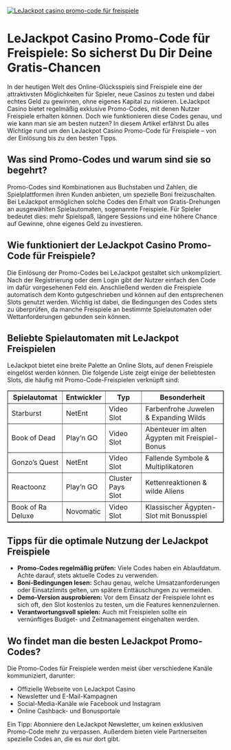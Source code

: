 [![LeJackpot casino promo-code für freispiele](https://123-caf.pages.dev/gitsignup.png)](https://vrmoo.ru/Bt82HjjY)

<h1>LeJackpot Casino Promo-Code für Freispiele: So sicherst Du Dir Deine Gratis-Chancen</h1>  <p>In der heutigen Welt des Online-Glücksspiels sind Freispiele eine der attraktivsten Möglichkeiten für Spieler, neue Casinos zu testen und dabei echtes Geld zu gewinnen, ohne eigenes Kapital zu riskieren. LeJackpot Casino bietet regelmäßig exklusive Promo-Codes, mit denen Nutzer Freispiele erhalten können. Doch wie funktionieren diese Codes genau, und wie kann man sie am besten nutzen? In diesem Artikel erfährst Du alles Wichtige rund um den LeJackpot Casino Promo-Code für Freispiele – von der Einlösung bis zu den besten Tipps.</p>  <h2>Was sind Promo-Codes und warum sind sie so begehrt?</h2>  <p>Promo-Codes sind Kombinationen aus Buchstaben und Zahlen, die Spielplattformen ihren Kunden anbieten, um spezielle Boni freizuschalten. Bei LeJackpot ermöglichen solche Codes den Erhalt von Gratis-Drehungen an ausgewählten Spielautomaten, sogenannte Freispiele. Für Spieler bedeutet dies: mehr Spielspaß, längere Sessions und eine höhere Chance auf Gewinne, ohne eigenes Geld zu investieren.</p>  <h2>Wie funktioniert der LeJackpot Casino Promo-Code für Freispiele?</h2>  <p>Die Einlösung der Promo-Codes bei LeJackpot gestaltet sich unkompliziert. Nach der Registrierung oder dem Login gibt der Nutzer einfach den Code im dafür vorgesehenen Feld ein. Anschließend werden die Freispiele automatisch dem Konto gutgeschrieben und können auf den entsprechenen Slots genutzt werden. Wichtig ist dabei, die Bedingungen des Codes stets zu überprüfen, da manche Freispiele an bestimmte Spielautomaten oder Wettanforderungen gebunden sein können.</p>  <h2>Beliebte Spielautomaten mit LeJackpot Freispielen</h2>  <p>LeJackpot bietet eine breite Palette an Online Slots, auf denen Freispiele eingelöst werden können. Die folgende Liste zeigt einige der beliebtesten Slots, die häufig mit Promo-Code-Freispielen verknüpft sind:</p>  <table border="1" cellpadding="8" cellspacing="0">   <thead>     <tr>       <th>Spielautomat</th>       <th>Entwickler</th>       <th>Typ</th>       <th>Besonderheit</th>     </tr>   </thead>   <tbody>     <tr>       <td>Starburst</td>       <td>NetEnt</td>       <td>Video Slot</td>       <td>Farbenfrohe Juwelen & Expanding Wilds</td>     </tr>     <tr>       <td>Book of Dead</td>       <td>Play’n GO</td>       <td>Video Slot</td>       <td>Abenteuer im alten Ägypten mit Freispiel-Bonus</td>     </tr>     <tr>       <td>Gonzo’s Quest</td>       <td>NetEnt</td>       <td>Video Slot</td>       <td>Fallende Symbole & Multiplikatoren</td>     </tr>     <tr>       <td>Reactoonz</td>       <td>Play’n GO</td>       <td>Cluster Pays Slot</td>       <td>Kettenreaktionen & wilde Aliens</td>     </tr>     <tr>       <td>Book of Ra Deluxe</td>       <td>Novomatic</td>       <td>Video Slot</td>       <td>Klassischer Ägypten-Slot mit Bonusspiel</td>     </tr>   </tbody> </table>  <h2>Tipps für die optimale Nutzung der LeJackpot Freispiele</h2>  <ul>   <li><strong>Promo-Codes regelmäßig prüfen:</strong> Viele Codes haben ein Ablaufdatum. Achte darauf, stets aktuelle Codes zu verwenden.</li>   <li><strong>Boni-Bedingungen lesen:</strong> Schau genau, welche Umsatzanforderungen oder Einsatzlimits gelten, um spätere Enttäuschungen zu vermeiden.</li>   <li><strong>Demo-Version ausprobieren:</strong> Vor dem Einsatz der Freispiele lohnt es sich oft, den Slot kostenlos zu testen, um die Features kennenzulernen.</li>   <li><strong>Verantwortungsvoll spielen:</strong> Auch mit Freispielen sollte ein vernünftiges Budget- und Zeitmanagement eingehalten werden.</li> </ul>  <h2>Wo findet man die besten LeJackpot Promo-Codes?</h2>  <p>Die Promo-Codes für Freispiele werden meist über verschiedene Kanäle kommuniziert, darunter:</p>  <ul>   <li>Offizielle Webseite von LeJackpot Casino</li>   <li>Newsletter und E-Mail-Kampagnen</li>   <li>Social-Media-Kanäle wie Facebook und Instagram</li>   <li>Online Cashback- und Bonusportale</li> </ul>  <p>Ein Tipp: Abonniere den LeJackpot Newsletter, um keinen exklusiven Promo-Code mehr zu verpassen. Außerdem bieten viele Partnerseiten spezielle Codes an, die es nur dort gibt.</p>